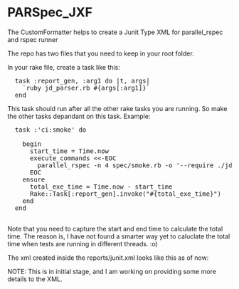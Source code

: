 PARSpec_JXF
===========

The CustomFormatter helps to create a Junit Type XML for parallel_rspec and rspec runner

The repo has two files that you need to keep in your root folder.

In your rake file, create a task like this:
<pre>
  task :report_gen, :arg1 do |t, args|
    `ruby jd_parser.rb #{args[:arg1]}`
  end
</pre>  
This task should run after all the other rake tasks you are running. So make the other tasks depandant on this task. Example:

  <pre>
  task :'ci:smoke' do

    begin
      start_time = Time.now
      execute_commands <<-EOC
        parallel_rspec -n 4 spec/smoke.rb -o '--require ./jd_format.rb  --format CustomFormatter'
      EOC
    ensure
      total_exe_time = Time.now - start_time
      Rake::Task[:report_gen].invoke("#{total_exe_time}")
    end
  end
  </pre>

Note that you need to capture the start and end time to calculate the total time. The reason is, I have not found a smarter way
yet to caluclate the total time when tests are running in different threads. :o)

The xml created inside the reports/junit.xml looks like this as of now:

<testsuite tests="3" failures="0" errors="0" skipped="0" time="34.61261">
  <testcase name="verifies default home page has feedback section" result="PASSED"></testcase>
  <testcase name="Verify that the column name is displayed when the column is empty" result="PASSED"></testcase>
  <testcase name="Verify that the columns in a ticket are displayed in the correct order" result="PASSED"></testcase>
</testsuite>


NOTE: This is in initial stage, and I am working on providing some more details to the XML.
